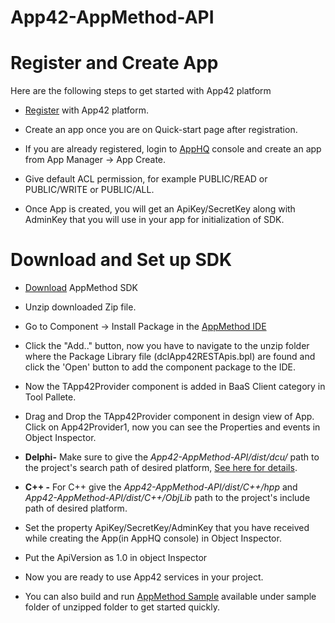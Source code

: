 # App42-AppMethod-API

# Register and Create App

Here are the following steps to get started with App42 platform

* [Register](https://apphq.shephertz.com/register) with App42 platform.

* Create an app once you are on Quick-start page after registration.

* If you are already registered, login to [AppHQ](https://apphq.shephertz.com/register/app42Login) console and create an    app from App Manager -> App Create.

* Give default ACL permission, for example PUBLIC/READ or PUBLIC/WRITE or PUBLIC/ALL.

* Once App is created, you will get an ApiKey/SecretKey along with AdminKey that you will use in your app for  initialization of SDK.

# Download and Set up SDK

* [Download](https://github.com/shephertz/App42-AppMethod-API/archive/master.zip) AppMethod SDK

* Unzip downloaded Zip file. 

* Go to Component -> Install Package in the [AppMethod IDE](http://docwiki.appmethod.com/appmethod/1.13/topics/en/Install_Component)

* Click the "Add.." button, now you have to navigate to the unzip folder where the Package Library file (dclApp42RESTApis.bpl) are found and click the 'Open' button to add the component package to the IDE. 

* Now the TApp42Provider component is added in BaaS Client category in Tool Pallete.

* Drag and Drop the TApp42Provider component in design view of App. Click on App42Provider1, now you can see the     Properties and events  in Object Inspector.

* __Delphi-__ Make sure to give the _App42-AppMethod-API/dist/dcu/_ path to the project's search path of desired platform, [See here for details](http://docwiki.embarcadero.com/RADStudio/XE6/en/Installing_Component_Packages).

* __C++ -__ For C++ give the _App42-AppMethod-API/dist/C++/hpp_ and _App42-AppMethod-API/dist/C++/ObjLib_ path to the project's include path of desired platform.

* Set the property ApiKey/SecretKey/AdminKey that you have received while creating the App(in AppHQ console) in Object Inspector.

* Put the ApiVersion as 1.0 in object Inspector

* Now you are ready to use App42 services in your project.

* You can also build and run [AppMethod Sample](https://github.com/shephertz/App42-AppMethod-API/tree/master/sample) available under sample folder of unzipped folder to get started quickly. 

